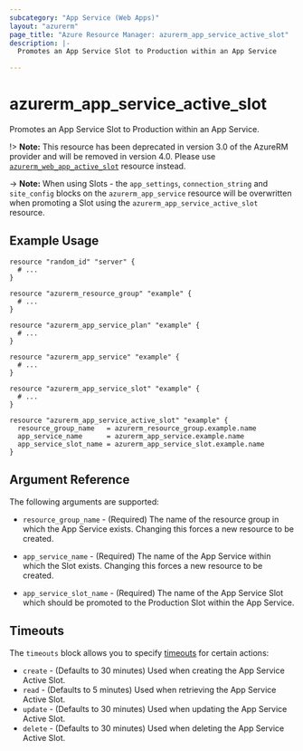 ```yaml
---
subcategory: "App Service (Web Apps)"
layout: "azurerm"
page_title: "Azure Resource Manager: azurerm_app_service_active_slot"
description: |-
  Promotes an App Service Slot to Production within an App Service

---
```


# azurerm_app_service_active_slot

Promotes an App Service Slot to Production within an App Service.

!> **Note:** This resource has been deprecated in version 3.0 of the AzureRM provider and will be removed in version 4.0. Please use [`azurerm_web_app_active_slot`](https://registry.terraform.io/providers/hashicorp/azurerm/latest/docs/resources/web_app_active_slot) resource instead.

-> **Note:** When using Slots - the `app_settings`, `connection_string` and `site_config` blocks on the `azurerm_app_service` resource will be overwritten when promoting a Slot using the `azurerm_app_service_active_slot` resource.

## Example Usage

```hcl
resource "random_id" "server" {
  # ...
}

resource "azurerm_resource_group" "example" {
  # ...
}

resource "azurerm_app_service_plan" "example" {
  # ...
}

resource "azurerm_app_service" "example" {
  # ...
}

resource "azurerm_app_service_slot" "example" {
  # ...
}

resource "azurerm_app_service_active_slot" "example" {
  resource_group_name   = azurerm_resource_group.example.name
  app_service_name      = azurerm_app_service.example.name
  app_service_slot_name = azurerm_app_service_slot.example.name
}
```

## Argument Reference

The following arguments are supported:

* `resource_group_name` - (Required) The name of the resource group in which the App Service exists. Changing this forces a new resource to be created.

* `app_service_name` - (Required) The name of the App Service within which the Slot exists. Changing this forces a new resource to be created.

* `app_service_slot_name` - (Required) The name of the App Service Slot which should be promoted to the Production Slot within the App Service.

## Timeouts

The `timeouts` block allows you to specify [timeouts](https://developer.hashicorp.com/terraform/language/resources/configure#define-operation-timeouts) for certain actions:

* `create` - (Defaults to 30 minutes) Used when creating the App Service Active Slot.
* `read` - (Defaults to 5 minutes) Used when retrieving the App Service Active Slot.
* `update` - (Defaults to 30 minutes) Used when updating the App Service Active Slot.
* `delete` - (Defaults to 30 minutes) Used when deleting the App Service Active Slot.

